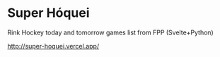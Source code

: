 # Super Hóquei
Rink Hockey today and tomorrow games list from FPP (Svelte+Python)

http://super-hoquei.vercel.app/
